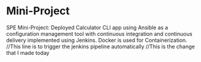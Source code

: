 # Mini-Project
SPE Mini-Project: Deployed Calculator CLI app using Ansible as a configuration management tool with continuous integration and continuous delivery implemented using Jenkins. Docker is used for Containerization.
//This line is to trigger the jenkins pipeline automatically
//This is the change that I made today

